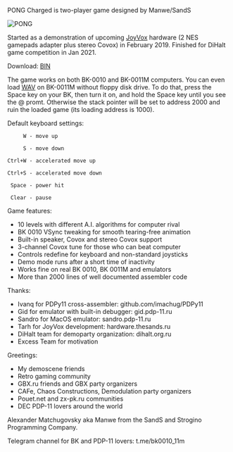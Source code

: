 PONG Charged is two-player game designed by Manwe/SandS

![PONG](https://github.com/user-attachments/assets/1e12740c-0cd8-443a-a046-b531125db70a)

Started as a demonstration of upcoming [JoyVox](http://hardware.thesands.ru) hardware
(2 NES gamepads adapter plus stereo Covox) in February
2019. Finished for DiHalt game competition in Jan 2021.

Download: [BIN](https://github.com/Manwe-SandS/PONG-Charged/releases/download/PDP11/PONG.bin)

The game works on both BK-0010 and BK-0011M computers. You can even load [WAV](https://github.com/Manwe-SandS/PONG-Charged/releases/download/PDP11/PONG.wav) on BK-0011M without floppy disk drive. To do that, press the Space key on your BK, then turn it on, and hold the Space key until you see the @ promt. Otherwise the stack pointer will be set to address 2000 and ruin the loaded game (its loading address is 1000).

Default keyboard settings:

`     W - move up`

`     S - move down`

`Ctrl+W - accelerated move up`

`Ctrl+S - accelerated move down`

` Space - power hit`

` Clear - pause`

Game features:
- 10 levels with different A.I. algorithms for computer rival
- BK 0010 VSync tweaking for smooth tearing-free animation
- Built-in speaker, Covox and stereo Covox support
- 3-channel Covox tune for those who can beat computer
- Controls redefine for keyboard and non-standard joysticks
- Demo mode runs after a short time of inactivity
- Works fine on real BK 0010, BK 0011M and emulators
- More than 2000 lines of well documented assembler code

Thanks:
- Ivanq for PDPy11 cross-assembler: github.com/imachug/PDPy11
- Gid for emulator with built-in debugger: gid.pdp-11.ru
- Sandro for MacOS emulator: sandro.pdp-11.ru
- Tarh for JoyVox development: hardware.thesands.ru
- DiHalt team for demoparty organization: dihalt.org.ru
- Excess Team for motivation

Greetings:
- My demoscene friends
- Retro gaming community
- GBX.ru friends and GBX party organizers
- CAFe, Chaos Constructions, Demodulation party organizers
- Pouet.net and zx-pk.ru communities
- DEC PDP-11 lovers around the world


Alexander Matchugovsky
aka Manwe from the SandS and Strogino Programming Company.

Telegram channel for BK and PDP-11 lovers: t.me/bk0010_11m
